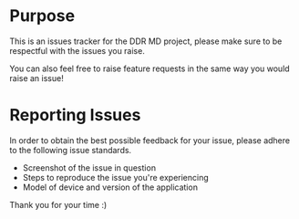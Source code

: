 # Purpose
This is an issues tracker for the DDR MD project, please make sure to be respectful with the issues you raise. 

You can also feel free to raise feature requests in the same way you would raise an issue!

# Reporting Issues

In order to obtain the best possible feedback for your issue, please adhere to the following issue standards.
- Screenshot of the issue in question
- Steps to reproduce the issue you're experiencing
- Model of device and version of the application

Thank you for your time :)
